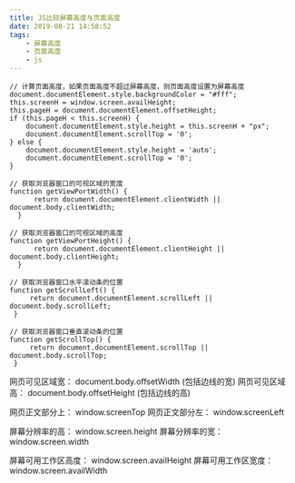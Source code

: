 ```yaml
---
title: JS比较屏幕高度与页面高度
date: 2019-08-21 14:58:52
tags:
    - 屏幕高度
    - 页面高度
    - js
---
```


```
// 计算页面高度，如果页面高度不超过屏幕高度，则页面高度设置为屏幕高度
document.documentElement.style.backgroundColor = "#fff";
this.screenH = window.screen.availHeight;
this.pageH = document.documentElement.offsetHeight;
if (this.pageH < this.screenH) {
    document.documentElement.style.height = this.screenH + "px";
    document.documentElement.scrollTop = '0';
} else {
    document.documentElement.style.height = 'auto';
    document.documentElement.scrollTop = '0';
}
```

```
// 获取浏览器窗口的可视区域的宽度
function getViewPortWidth() {
      return document.documentElement.clientWidth || document.body.clientWidth;
  }
   
// 获取浏览器窗口的可视区域的高度
function getViewPortHeight() {
      return document.documentElement.clientHeight || document.body.clientHeight;
  }
  
// 获取浏览器窗口水平滚动条的位置
function getScrollLeft() {
     return document.documentElement.scrollLeft || document.body.scrollLeft;
 }
  
// 获取浏览器窗口垂直滚动条的位置
function getScrollTop() {
     return document.documentElement.scrollTop || document.body.scrollTop;
 }
```

网页可见区域宽： document.body.offsetWidth (包括边线的宽)
网页可见区域高： document.body.offsetHeight (包括边线的高)

网页正文部分上： window.screenTop
网页正文部分左： window.screenLeft


屏幕分辨率的高： window.screen.height
屏幕分辨率的宽： window.screen.width


屏幕可用工作区高度： window.screen.availHeight
屏幕可用工作区宽度： window.screen.availWidth